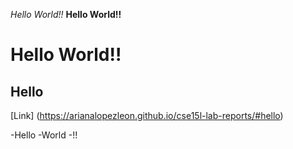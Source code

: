 *Hello World!!*
**Hello World!!**
# Hello World!! 
## Hello
[Link] (https://arianalopezleon.github.io/cse15l-lab-reports/#hello)

-Hello
-World
-!!
